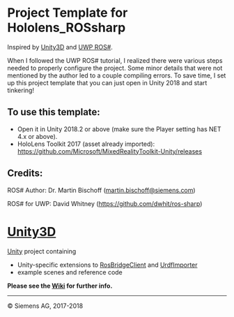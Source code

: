 # Project Template for Hololens_ROSsharp

Inspired by [Unity3D](https://github.com/siemens/ros-sharp/tree/master/Unity3D) and [UWP ROS#](https://github.com/dwhit/ros-sharp).

When I followed the UWP ROS# tutorial, I realized there were various steps needed to properly configure the project. Some minor details that were not mentioned by the author led to a couple compiling errors. To save time, I set up this project template that you can just open in Unity 2018 and start tinkering!

## To use this template:
- Open it in Unity 2018.2 or above (make sure the Player setting has NET 4.x or above).
- HoloLens Toolkit 2017 (asset already imported): https://github.com/Microsoft/MixedRealityToolkit-Unity/releases

## Credits:
ROS# Author: Dr. Martin Bischoff (martin.bischoff@siemens.com)

ROS# for UWP: David Whitney (https://github.com/dwhit/ros-sharp)

# [Unity3D](https://github.com/siemens/ros-sharp/tree/master/Unity3D) #
[Unity](https://unity3d.com/) project containing
* Unity-specific extensions to [RosBridgeClient](https://github.com/siemens/ros-sharp/tree/master/Libraries/RosBridgeClient) and [UrdfImporter](https://github.com/siemens/ros-sharp/tree/master/Libraries/UrdfImporter)
* example scenes and reference code

__Please see the [Wiki](https://github.com/siemens/ros-sharp/wiki) for further info.__

---

© Siemens AG, 2017-2018

